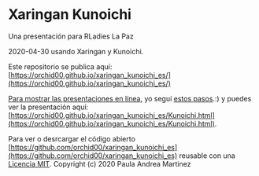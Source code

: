 # Xaringan Kunoichi

Una presentación para RLadies La Paz

2020-04-30 usando Xaringan y Kunoichi.

Este repositorio se publica aquí: [https://orchid00.github.io/xaringan_kunoichi_es/](https://orchid00.github.io/xaringan_kunoichi_es/) 

[Para mostrar las presentaciones en línea](https://github.com/yihui/xaringan/wiki/Deploy-Slides-Online), yo seguí [estos pasos](http://annaken.github.io/hosting-revealjs-presentation-github-pages).:) y puedes ver la presentación aquí: [https://orchid00.github.io/xaringan_kunoichi_es/Kunoichi.html](https://orchid00.github.io/xaringan_kunoichi_es/Kunoichi.html). 

Para ver o desrcargar el código abierto [https://github.com/orchid00/xaringan_kunoichi_es](https://github.com/orchid00/xaringan_kunoichi_es) reusable con una [Licencia MIT](https://github.com/orchid00/xaringan_kunoichi_es/blob/master/LICENSE).
Copyright (c) 2020 Paula Andrea Martinez

